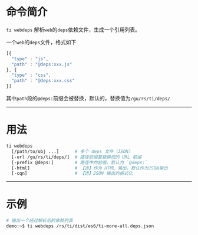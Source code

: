 # 命令简介 

`ti webdeps` 解析`web`的`deps`依赖文件，生成一个引用列表。

一个`web`的`deps`文件，格式如下

```js
[{
  "type" : "js",
  "path" : "@deps:xxx.js"
}, {
  "type" : "css",
  "path" : "@deps:xxx.css"
}]
```

其中`path`段的`@deps:`前缀会被替换，默认的，替换值为`/gu/rs/ti/deps/`


-------------------------------------------------------------
# 用法
 
```bash
ti webdeps
  [/path/to/obj ...]      # 多个 deps 文件（JSON）
  [-url /gu/rs/ti/deps/]  # 路径前缀要替换成的 URL 前缀
  [-prefix @deps:]        # 路径中的前缀，默认为 `@deps:`
  [-html]                 # 【选】作为 HTML 输出，默认作为JSON输出
  [-cqn]                  # 【选】JSON 输出的格式化   
```

-------------------------------------------------------------
# 示例

```bash
# 输出一个经过解析后的依赖列表
demo:~$ ti webdeps /rs/ti/dist/es6/ti-more-all.deps.json
```